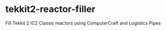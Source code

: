 # tekkit2-reactor-filler
Fill Tekkit 2 IC2 Classic reactors using ComputerCraft and Logistics Pipes
